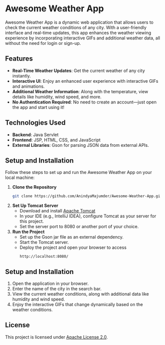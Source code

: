 # Awesome Weather App

Awesome Weather App is a dynamic web application that allows users to check the current weather conditions of any city. With a user-friendly interface and real-time updates, this app enhances the weather viewing experience by incorporating interactive GIFs and additional weather data, all without the need for login or sign-up.

## Features

- **Real-Time Weather Updates**: Get the current weather of any city instantly.
- **Interactive UI**: Enjoy an enhanced user experience with interactive GIFs and animations.
- **Additional Weather Information**: Along with the temperature, view details like humidity, wind speed, and more.
- **No Authentication Required**: No need to create an account—just open the app and start using it!

## Technologies Used

- **Backend**: Java Servlet
- **Frontend**: JSP, HTML, CSS, and JavaScript
- **External Libraries**: Gson for parsing JSON data from external APIs.

## Setup and Installation

Follow these steps to set up and run the Awesome Weather App on your local machine:

1. **Clone the Repository**
   ```bash
   git clone https://github.com/AnindyaMajumder/Awesome-Weather-App.git
   ```
2. **Set Up Tomcat Server**
   - Download and install [Apache Tomcat](https://github.com/AnindyaMajumder/Awesome-Weather-App/tree/main/apache-tomcat-10.1.26-windows-x64)
   - In your IDE (e.g., IntelliJ IDEA), configure Tomcat as your server for this project.
   - Set the server port to 8080 or another port of your choice.
3. **Run the Project**
   - Set up the Gson jar file as an external dependency.
   - Start the Tomcat server.
   - Deploy the project and open your browser to access
     ```
     http://localhost:8080/
     ```

## Setup and Installation

1. Open the application in your browser.
2. Enter the name of the city in the search bar.
3. View the current weather conditions, along with additional data like humidity and wind speed.
4. Enjoy the interactive GIFs that change dynamically based on the weather conditions.

## License

This project is licensed under [Apache License 2.0](https://github.com/AnindyaMajumder/Awesome-Weather-App/blob/main/LICENSE).
